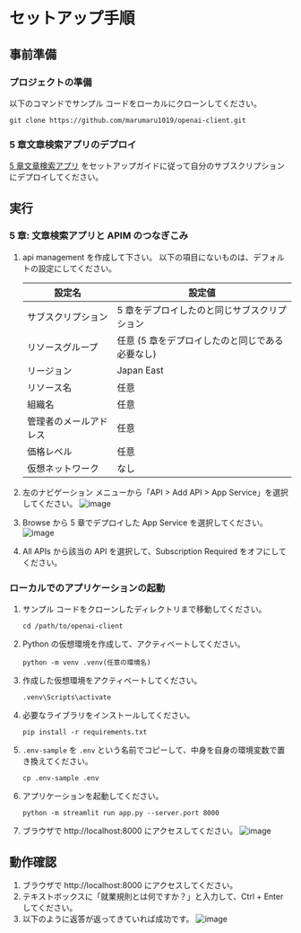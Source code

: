 # セットアップ手順
## 事前準備

### プロジェクトの準備
以下のコマンドでサンプル コードをローカルにクローンしてください。

```cli
git clone https://github.com/marumaru1019/openai-client.git
```

### 5 章文章検索アプリのデプロイ
[5 章文章検索アプリ](https://github.com/Azure-Samples/jp-azureopenai-samples/tree/main/5.internal-document-search) をセットアップガイドに従って自分のサブスクリプションにデプロイしてください。


## 実行

### 5 章: 文章検索アプリと APIM のつなぎこみ
1. api management を作成して下さい。
    以下の項目にないものは、デフォルトの設定にしてください。

    | 設定名 | 設定値 |
    | ---- | ---- |
    | サブスクリプション | 5 章をデプロイしたのと同じサブスクリプション |
    | リソースグループ | 任意 (5 章をデプロイしたのと同じである必要なし) |
    | リージョン | Japan East |
    | リソース名 | 任意 |
    | 組織名 | 任意 |
    | 管理者のメールアドレス | 任意 |
    | 価格レベル | 任意 |
    | 仮想ネットワーク | なし |

1. 左のナビゲーション メニューから「API > Add API > App Service」を選択してください。
![image](https://github.com/marumaru1019/github-image/assets/70362624/55a46c57-16ee-4c12-808f-1480bd66b0cc)
1. Browse から 5 章でデプロイした App Service を選択してください。
![image](https://github.com/marumaru1019/github-image/assets/70362624/472dc0de-ebab-4780-8b62-88c23ad51813)
1. All APIs から該当の API を選択して、Subscription Required をオフにしてください。

### ローカルでのアプリケーションの起動
1. サンプル コードをクローンしたディレクトリまで移動してください。
    ```
    cd /path/to/openai-client
    ```
1. Python の仮想環境を作成して、アクティベートしてください。
    ```
    python -m venv .venv(任意の環境名)
    ```
1. 作成した仮想環境をアクティベートしてください。
    ```
    .venv\Scripts\activate
    ```
1. 必要なライブラリをインストールしてください。
    ```
    pip install -r requirements.txt
    ```
1. `.env-sample` を `.env` という名前でコピーして、中身を自身の環境変数で置き換えてください。
    ```
    cp .env-sample .env
    ```
1. アプリケーションを起動してください。
    ```
    python -m streamlit run app.py --server.port 8000
    ```
1. ブラウザで http://localhost:8000 にアクセスしてください。
![image](https://github.com/marumaru1019/kagawa-iris-classification/assets/70362624/3af500ba-7607-467c-aac5-f2156e4df8d3)


## 動作確認
1. ブラウザで http://localhost:8000 にアクセスしてください。
1. テキストボックスに「就業規則とは何ですか？」と入力して、Ctrl + Enter してください。
1. 以下のように返答が返ってきていれば成功です。
![image](https://github.com/marumaru1019/github-image/assets/70362624/b8fdcfcc-a7a0-4a58-8c5a-37aa4caa8ca2)